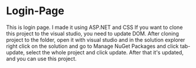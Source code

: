 # Login-Page
This is login page. I made it using ASP.NET and CSS
If you want to clone this project to the visual studio, you need to update DOM. 
After cloning project to the folder, open it with visual studio and in the solution explorer 
right click on the solution and go to Manage NuGet Packages and click tab-update,
select the whole project and click update. After that it's updated, and you can use this project.
